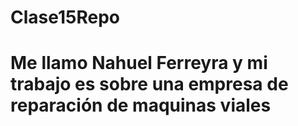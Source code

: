 # Clase15Repo


<h1> Me llamo Nahuel Ferreyra y mi trabajo es sobre una empresa de reparación de maquinas viales</h1>
